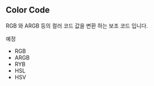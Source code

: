 Color Code
----
 RGB 와 ARGB 등의 컬러 코드 값을 변환 하는 보조 코드 입니다.
 
예정
 - RGB
 - ARGB
 - RYB
 - HSL
 - HSV
 
 
 